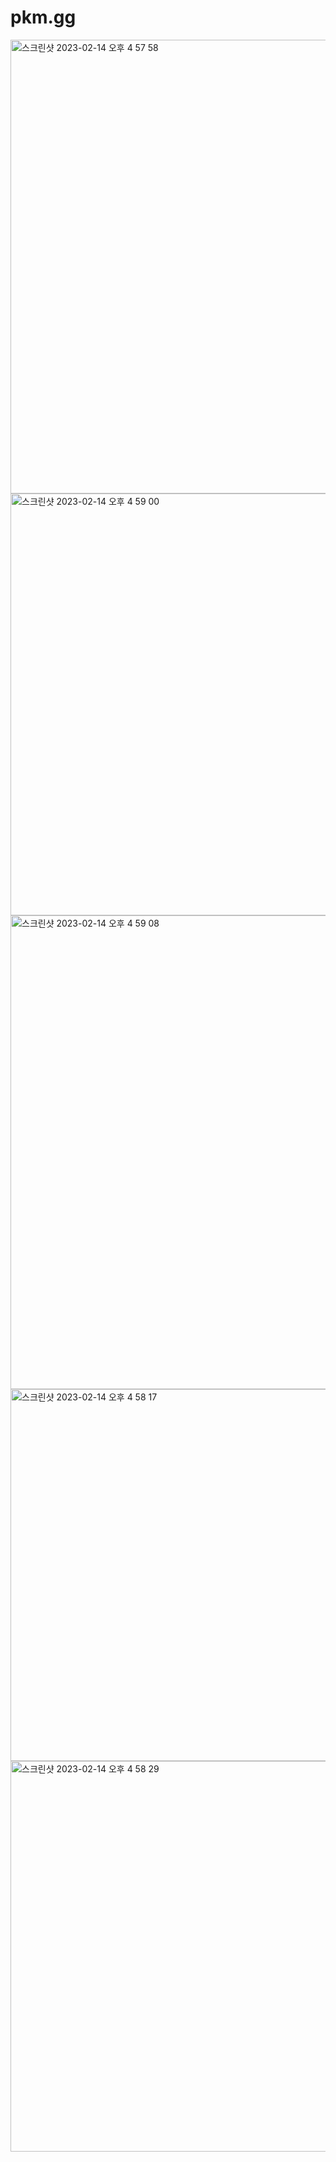 # pkm.gg
<img width="726" alt="스크린샷 2023-02-14 오후 4 57 58" src="https://user-images.githubusercontent.com/45891877/218675053-b7480889-26b4-4d42-a250-e9a304ffb95e.png">
<img width="675" alt="스크린샷 2023-02-14 오후 4 59 00" src="https://user-images.githubusercontent.com/45891877/218674966-d24d02e5-deb1-4d3f-9b3f-50faae2d97d0.png">
<img width="758" alt="스크린샷 2023-02-14 오후 4 59 08" src="https://user-images.githubusercontent.com/45891877/218675044-61bc0b58-0543-45a7-bcef-92e471e8d9ee.png">
<img width="595" alt="스크린샷 2023-02-14 오후 4 58 17" src="https://user-images.githubusercontent.com/45891877/218675051-5dff12d2-fba6-436b-b71b-13719b3f905e.png">
<img width="625" alt="스크린샷 2023-02-14 오후 4 58 29" src="https://user-images.githubusercontent.com/45891877/218674914-75646253-5046-4305-9a98-6e9a161a69af.png">
